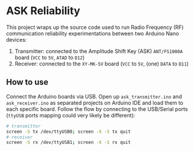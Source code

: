 # ASK Reliability

This project wraps up the source code used to run Radio Frequency (RF) communication reliability experimentations between two Arduino Nano devices:

1. Transmitter: connected to the Amplitude Shift Key (ASK) `ANT/FS1000A` board (`VCC` to `5V`, `ATAD` to `D12`)
2. Receiver: connected to the `XY-MK-5V` board (`VCC` to `5V`, (one) `DATA` to `D11`)

## How to use

Connect the Arduino boards via USB.
Open up `ask_transmitter.ino` and `ask_receiver.ino` as separated projects on Arduino IDE and load them to each specific board.
Follow the flow by connecting to the USB/Serial ports (`ttyUSB` ports mapping could very likely be different):

```bash
# transmitter
screen -S tx /dev/ttyUSB0; screen -X -S tx quit
# receiver
screen -S rx /dev/ttyUSB1; screen -X -S rx quit
```
